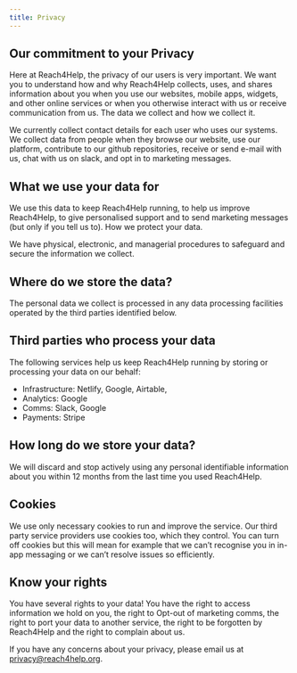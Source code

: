 ```yaml
---
title: Privacy
---
```


## Our commitment to your Privacy

Here at Reach4Help, the privacy of our users is very important. We want you to understand how and why Reach4Help collects, uses, and shares information about you when you use our websites, mobile apps, widgets, and other online services or when you otherwise interact with us or receive communication from us.
The data we collect and how we collect it.

We currently collect contact details for each user who uses our systems. We collect data from people when they browse our website, use our platform, contribute to our github repositories, receive or send e-mail with us, chat with us on slack, and opt in to marketing messages.

## What we use your data for

We use this data to keep Reach4Help running, to help us improve Reach4Help, to give personalised support and to send marketing messages (but only if you tell us to).
How we protect your data.

We have physical, electronic, and managerial procedures to safeguard and secure the information we collect.

## Where do we store the data?

The personal data we collect is processed in any data processing facilities operated by the third parties identified below.

## Third parties who process your data

The following services help us keep Reach4Help running by storing or processing your data on our behalf:

- Infrastructure: Netlify, Google, Airtable,
- Analytics: Google
- Comms: Slack, Google
- Payments: Stripe

## How long do we store your data?

We will discard and stop actively using any personal identifiable information about you within 12 months from the last time you used Reach4Help.

## Cookies

We use only necessary cookies to run and improve the service. Our third party service providers use cookies too, which they control. You can turn off cookies but this will mean for example that we can’t recognise you in in-app messaging or we can’t resolve issues so efficiently.

## Know your rights

You have several rights to your data! You have the right to access information we hold on you, the right to Opt-out of marketing comms, the right to port your data to another service, the right to be forgotten by Reach4Help and the right to complain about us.

If you have any concerns about your privacy, please email us at [privacy@reach4help.org](mailto:privacy@reach4help.org).
